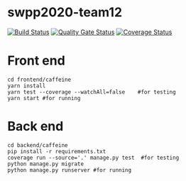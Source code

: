 # swpp2020-team12

[![Build Status](https://travis-ci.com/swsnu/swpp2020-team12.svg?branch=master)](https://travis-ci.com/swsnu/swpp2020-team12)
[![Quality Gate Status](https://sonarcloud.io/api/project_badges/measure?project=ihatedebug_swpp2020-team12&metric=alert_status)](https://sonarcloud.io/dashboard?id=ihatedebug_swpp2020-team12)
[![Coverage Status](https://coveralls.io/repos/github/swsnu/swpp2020-team12/badge.svg?branch=master)](https://coveralls.io/github/swsnu/swpp2020-team12?branch=master)

# Front end
  ```
  cd frontend/caffeine
  yarn install
  yarn test --coverage --watchAll=false    #for testing
  yarn start #for running
  ```
# Back end
  ```
  cd backend/caffeine
  pip install -r requirements.txt
  coverage run --source='.' manage.py test  #for testing
  python manage.py migrate
  python manage.py runserver #for running
  ```

